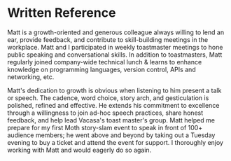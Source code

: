 # Written Reference

Matt is a growth-oriented and generous colleague always willing to lend an ear, provide feedback, and contribute to skill-building meetings in the workplace. Matt and I participated in weekly toastmaster meetings to hone public speaking and conversational skills. In addition to toastmasters, Matt regularly joined company-wide technical lunch & learns to enhance knowledge on programming languages, version control, APIs and networking, etc.

Matt's dedication to growth is obvious when listening to him present a talk or speech. The cadence, word choice, story arch, and gesticulation is polished, refined and effective. He extends his commitment to excellence through a willingness to join ad-hoc speech practices, share honest feedback, and help lead Vacasa's toast master's group. Matt helped me prepare for my first Moth story-slam event to speak in front of 100+ audience members; he went above and beyond by taking out a Tuesday evening to buy a ticket and attend the event for support. I thoroughly enjoy working with Matt and would eagerly do so again.